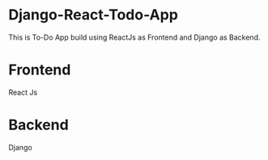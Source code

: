 # Django-React-Todo-App

This is To-Do App build using ReactJs as Frontend and Django as Backend.

# Frontend
  React Js

# Backend
  Django 
